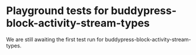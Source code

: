 # Playground tests for buddypress-block-activity-stream-types
We are still awaiting the first test run for buddypress-block-activity-stream-types.
